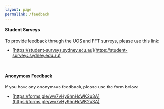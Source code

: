 ```yaml
---
layout: page
permalink: /feedback
---
```

<meta name='robots' content='noindex,nofollow' />

#### Student Surveys

To provide feedback through the UOS and FFT surveys, please use this link:
- [https://student-surveys.sydney.edu.au](https://student-surveys.sydney.edu.au)

<br>

#### Anonymous Feedback

If you have any anonymous feedback, please use the form below:
- [https://forms.gle/ww7vHy9hnHcWK2u3A](https://forms.gle/ww7vHy9hnHcWK2u3A)

